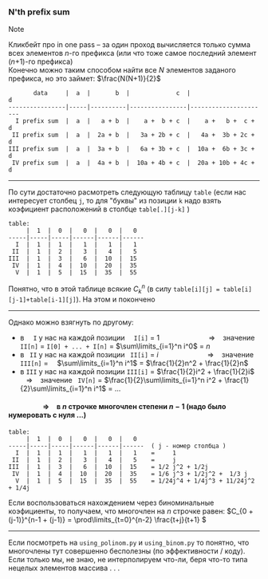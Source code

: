 ### N'th prefix sum
> [!NOTE]
> Кликбейт про in one pass $\text{}$ – $\text{}$ за один проход вычисляется только сумма всех элементов $n$-го префикса (или что тоже самое последний элемент ($n$+1)-го префикса) \
> Конечно можно таким способом найти все $N$ элементов заданого префикса, но это займет: $\frac{N(N+1)}{2}$
```
       data     |  a  |       b  |             c  |                   d
----------------|-----|----------|----------------|----------------------
  I prefix sum  |  a  |   a + b  |    a +  b + c  |    a +   b +  c + d
 II prefix sum  |  a  |  2a + b  |   3a + 2b + c  |   4a +  3b + 2c + d
III prefix sum  |  a  |  3a + b  |   6a + 3b + c  |  10a +  6b + 3c + d
 IV prefix sum  |  a  |  4a + b  |  10a + 4b + c  |  20a + 10b + 4c + d
```

---

$\text{ }$

По сути достаточно расмотреть следующую таблицу ```table``` (если нас интересует столбец ```j```, то для "буквы" из позиции ```k``` надо взять коэфициент расположений в столбце ```table[.][j-k]```  )
```
table:
     |  1  |  0  |   0  |   0  |   0
-----|-----|-----|------|------|------
  I  |  1  |  1  |   1  |   1  |   1
 II  |  1  |  2  |   3  |   4  |   5
III  |  1  |  3  |   6  |  10  |  15
 IV  |  1  |  4  |  10  |  20  |  35
  V  |  1  |  5  |  15  |  35  |  55
```

Понятно, что в этой таблице всякие $C_k^n$ (в силу ```table[i][j] = table[i][j-1]+table[i-1][j]```). На этом и покончено

---

$\text{ }$

Однако можно взягнуть по другому:
* в ```  I``` у нас на каждой позиции ```  I[i]``` $=$ $1$ $\hspace{50pt}$ $\hspace{17pt}$ $\Rightarrow$  $\hspace{5pt}$ значение ``` II[n]``` $=$ ```I[0] + ... + I[n]``` $=$ $\sum\limits_{i=1}^n i^0$ $=$ $n$
* в ``` II``` у нас на каждой позиции ``` II[i]``` $=$ $i$ $\hspace{50pt}$ $\hspace{18pt}$ $\Rightarrow$  $\hspace{5pt}$ значение ```III[n]```  $=$ $\hspace{8pt}$ $\sum\limits_{i=1}^n i^1$ $=$ $\frac{1}{2}n^2 + \frac{1}{2}n$
* в ```III``` у нас на каждой позиции ```III[i]``` $=$ $\frac{1}{2}i^2 + \frac{1}{2}i$  $\hspace{5pt}$ $\Rightarrow$  $\hspace{5pt}$ значение ``` IV[n]```  $=$ $\frac{1}{2}\sum\limits_{i=1}^n i^2 + \frac{1}{2}\sum\limits_{i=1}^n i^1$ $=$ ... 
#### $\hspace{50pt}$ $\Rightarrow$  $\hspace{5pt}$ в $n$ строчке многочлен степени $n-1$ (надо было нумеровать с нуля ...)
```
table:
     |  1  |  0  |   0  |   0  |   0    
-----|-----|-----|------|------|------  ( j - номер столбца )
  I  |  1  |  1  |   1  |   1  |   1    =     1
 II  |  1  |  2  |   3  |   4  |   5    =     j
III  |  1  |  3  |   6  |  10  |  15    = 1/2 j^2 + 1/2j
 IV  |  1  |  4  |  10  |  20  |  35    = 1/6 j^3 + 1/2j^2 +  1/3 j
  V  |  1  |  5  |  15  |  35  |  55    = 1/24j^4 + 1/4j^3 + 11/24j^2 + 1/4j
```

Если воспользоваться нахождением через биноминальные коэфициенты, то получаем, что многочлен на $n$ строчке равен: $C_{0 + (j-1)}^{n-1 + (j-1)} = \prod\limits_{t=0}^{n-2} \frac{t+j}{t+1} $ 

---

$\text{ }$

Если посмотреть на ```using_polinom.py``` и ```using_binom.py``` то понятно, что многочлены тут совершенно бесполезны (по эффективности / коду). Если только мы, не знаю, не интерполируем что-ли, беря что-то типа нецелых элементов массива . . . 
